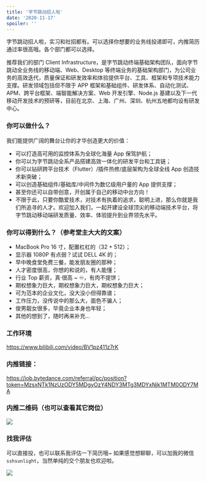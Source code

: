 ```yaml
---
title: '字节跳动招人啦'
date: '2020-11-17'
spoiler: ''
---
```


  字节跳动招人啦，实习和社招都有。可以选择你想要的业务线投递即可，内推简历通过率很高哦。各个部门都可以选择。

推荐我们的部门 Client Infrastructure，是字节跳动终端基础架构团队，面向字节跳动全业务线的移动端、Web、Desktop 等终端业务的基础架构部门，为公司业务的高效迭代，质量保证和研发效率和体验提供平台、工具、框架和专项技术能力支撑。研发领域包括但不限于 APP 框架和基础组件、研发体系、自动化测试、APM、跨平台框架、端智能解决方案、Web 开发引擎、Node.js 基建以及下一代移动开发技术的预研等，目前在北京、上海、广州、深圳、杭州五地都均设有研发中心。

### 你可以做什么？
我们能提供广阔的舞台让你的才华创造更大的价值：

- 可以打造高可用的监控体系为全球化海量 App 保驾护航；
- 你可以为字节跳动全系产品搭建高效一体化的研发平台和工具链；
- 你可以钻研跨平台技术（Flutter）/插件热修/底层架构为全球全线 App 创造技术新突破；
- 可以创造基础组件/基础库/中间件为数亿级用户量的 App 提供支撑；
- 甚至你还可以自带创意，开创属于自己的移动中台方向！
- 不限于此，只要你酷爱技术，对技术有执着的追求，聪明上进，那么你就是我们所追寻的人才。欢迎加入我们，一起开建设全球顶尖的移动端技术平台，将字节跳动移动端研发质量、效率、体验提升到业界领先水平。

### 你可以得到什么？（参考堂主大大的文案）
- MacBook Pro 16 寸，配置杠杠的（32 + 512）；
- 显示器 1080P 有点弱？试试 DELL 4K 的；
- 早中晚食堂免费三餐，能发朋友圈的那种；
- 人才密度很高，你想的和说的，有人能懂；
- 行业 Top 薪资，真·很高 ~ ♾️，有肉不提饼；
- 期权想象力巨大，期权想象力巨大，期权想象力巨大；
- 可为范本的企业文化，没大没小但得靠谱；
- 工作压力，没传说中的那么大，面色不骗人；
- 俊男靓女很多，毕竟企业本身也年轻；
- 其他的想到了，随时再来补充...

### 工作环境

https://www.bilibili.com/video/BV1pz411z7rK

### 内推链接：
https://job.bytedance.com/referral/pc/position?token=MzsxNTk1NzUzODY5MDgyOzY4NDY3MTg3MDYxNjk1MTM0ODY7MA

### 内推二维码（也可以查看其它岗位）
![](https://p1-juejin.byteimg.com/tos-cn-i-k3u1fbpfcp/3365c57e6e9044cf9cbe3d924833e4bc~tplv-k3u1fbpfcp-watermark.image)

### 找我评估
可以直接投，也可以联系我评估一下简历哦~ 如果感觉想聊聊，可以加我的微信 `sshsunlight`，当然单纯的交个朋友也欢迎啦。

![](https://p9-juejin.byteimg.com/tos-cn-i-k3u1fbpfcp/5165e733d16e4217b871287e79a66475~tplv-k3u1fbpfcp-watermark.image)


  